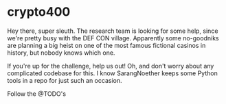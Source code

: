 # crypto400

Hey there, super sleuth. The research team is looking for some help,
since we're pretty busy with the DEF CON village. Apparently some no-goodniks
are planning a big heist on one of the most famous fictional casinos
in history, but nobody knows which one.

If you're up for the challenge, help us out! Oh, and don't worry
about any complicated codebase for this. I know SarangNoether
keeps some Python tools in a repo for just such an occasion.

Follow the @TODO's

